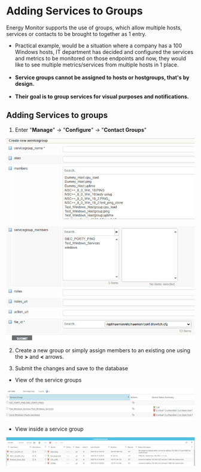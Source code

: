 # Adding Services to Groups

Energy Monitor supports the use of groups, which allow multiple hosts, services or contacts to be brought to together as 1 entry. 

- Practical example, would be a situation where a company has a 100 Windows hosts, IT department has decided and configured the services and metrics to be monitored on those endpoints and now, they would like to see multiple metrics/services from multiple hosts in 1 place. 
<br></br>
- **Service groups cannot be assigned to hosts or hostgroups, that's by design.** 
<br></br>
- **Their goal is to group services for visual purposes and notifications.** 

## Adding Services to groups

1. Enter "**Manage**" -> "**Configure**" -> "**Contact Groups**"

![downtime](/media/05_00_06_03_adding_services.png)

2. Create a new group or simply assign members to an existing one using the **>** and **<** arrows.

3. Submit the changes and save to the database 

- View of the service groups

![downtime](/media/05_00_06_11_adding_services.png)

- View inside a service group

![downtime](/media/05_00_06_12_adding_services.png)


